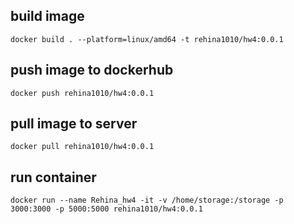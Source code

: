 ## build image 
```docker build . --platform=linux/amd64 -t rehina1010/hw4:0.0.1```

## push image to dockerhub

```docker push rehina1010/hw4:0.0.1```

## pull image to server
```docker pull rehina1010/hw4:0.0.1```

## run container
```docker run --name Rehina_hw4 -it -v /home/storage:/storage -p 3000:3000 -p 5000:5000 rehina1010/hw4:0.0.1```